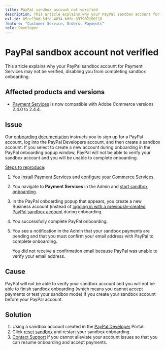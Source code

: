 ```yaml
---
title: PayPal sandbox account not verified
description: This article explains why your PayPal sandbox account for Payment Services may not be verified, disabling you from completing sandbox onboarding.
exl-id: 05ce130d-6dfe-4834-bdfc-837902100118
feature: "Customer Service, Orders, Payments"
role: Developer
---
```

# PayPal sandbox account not verified

This article explains why your PayPal sandbox account for Payment Services may not be verified, disabling you from completing sandbox onboarding.

## Affected products and versions

* [Payment Services](https://marketplace.magento.com/magento-payment-services.html) is now compatible with Adobe Commerce versions 2.4.0 to 2.4.4.

## Issue

Our [onboarding documentation](https://experienceleague.adobe.com/docs/commerce-merchant-services/payment-services/get-started/onboard.html) instructs you to sign up for a PayPal account, log into the PayPal Developers account, and then create a sandbox account. If you select to create a new account during onboarding in the PayPal onboarding popup window, PayPal will not be able to verify your sandbox account and you will be unable to complete onboarding.

<u>Steps to reproduce</u>:

1. You [install Payment Services](https://experienceleague.adobe.com/docs/commerce-merchant-services/payment-services/get-started/install.html) and [configure your Commerce Services](https://experienceleague.adobe.com/docs/commerce-merchant-services/payment-services/get-started/connect.html#configure-commerce-services).
1. You navigate to **Payment Services** in the Admin and [start sandbox onboarding](https://experienceleague.adobe.com/docs/commerce-merchant-services/payment-services/get-started/onboard.html).
1. In the PayPal onboarding popup that appears, you create a new Business account (instead of [logging in with a previously-created PayPal sandbox account](https://experienceleague.adobe.com/docs/commerce-merchant-services/payment-services/get-started/sandbox.html#test-in-sandbox-environment) during onboarding.
1. You successfully complete PayPal onboarding.
1. You see a notification in the Admin that your sandbox payments are pending and that you must confirm your email address with PayPal to complete onboarding.

   You did not receive a confirmation email because PayPal was unable to verify your email address.

## Cause

PayPal will not be able to verify your sandbox account and you will not be able to finish sandbox onboarding (which means you cannot accept payments or test your sandbox mode) if you create your sandbox account before your PayPal account.

## Solution

1. Using a sandbox account created in the [PayPal Developer](https://developer.paypal.com/docs/api-basics/sandbox/accounts/#create-a-business-sandbox-account) Portal.
1. Click [reset sandbox](https://experienceleague.adobe.com/docs/commerce-merchant-services/payment-services/get-started/sandbox.html#test-in-sandbox-environment) and restart your sandbox onboarding.
1. [Contact Support](mailto:payment-services-support@adobe.com) if you cannot alleviate your account issues so that you can resume onboarding and accept payments.
